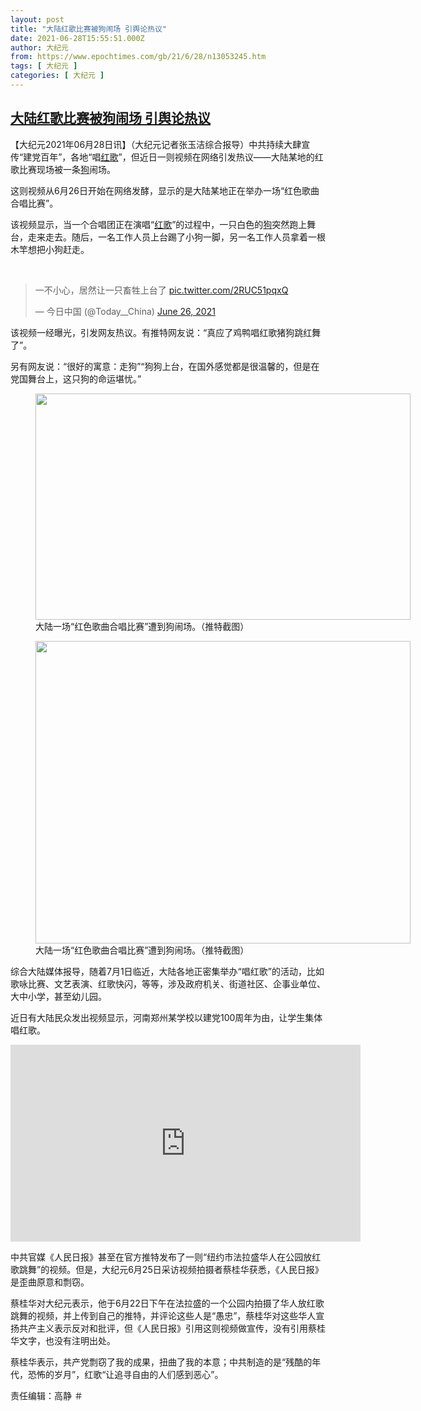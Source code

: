 ```yaml
---
layout: post
title: "大陆红歌比赛被狗闹场 引舆论热议"
date: 2021-06-28T15:55:51.000Z
author: 大纪元
from: https://www.epochtimes.com/gb/21/6/28/n13053245.htm
tags: [ 大纪元 ]
categories: [ 大纪元 ]
---
```

<!--1624895751000-->
[大陆红歌比赛被狗闹场 引舆论热议](https://www.epochtimes.com/gb/21/6/28/n13053245.htm)
------

<div>
<p>【大纪元2021年06月28日讯】（大纪元记者张玉洁综合报导）中共持续大肆宣传“建党百年”，各地“唱<a href="https://www.epochtimes.com/gb/tag/%E7%BA%A2%E6%AD%8C.html">红歌</a>”，但近日一则视频在网络引发热议——大陆某地的红歌比赛现场被一条<a href="https://www.epochtimes.com/gb/tag/%E7%8B%97.html">狗</a>闹场。</p><p>这则视频从6月26日开始在网络发酵，显示的是大陆某地正在举办一场“红色歌曲合唱比赛”。</p><p>该视频显示，当一个合唱团正在演唱“<a href="https://www.epochtimes.com/gb/tag/%E7%BA%A2%E6%AD%8C.html">红歌</a>”的过程中，一只白色的<a href="https://www.epochtimes.com/gb/tag/%E7%8B%97.html">狗</a>突然跑上舞台，走来走去。随后，一名工作人员上台踢了小狗一脚，另一名工作人员拿着一根木竿想把小狗赶走。</p></p><p>&nbsp;</p><blockquote class="twitter-tweet"><p dir="ltr" lang="zh">一不小心，居然让一只畜牲上台了 <a href="https://t.co/2RUC51pqxQ">pic.twitter.com/2RUC51pqxQ</a></p><p>— 今日中国 (@Today__China) <a href="https://twitter.com/Today__China/status/1408733381240623109?ref_src=twsrc%5Etfw">June 26, 2021</a></p></blockquote><p><script async src="https://platform.twitter.com/widgets.js" charset="utf-8"></script><p>该视频一经曝光，引发网友热议。有推特网友说：“真应了鸡鸭唱红歌猪狗跳红舞了”。</p><p>另有网友说：“很好的寓意：走狗”“狗狗上台，在国外感觉都是很温馨的，但是在党国舞台上，这只狗的命运堪忧。”</p><figure id="attachment_13053395" aria-describedby="caption-attachment-13053395" style="width: 600px" class="wp-caption aligncenter"><a target="_blank" href="https://i.epochtimes.com/assets/uploads/2021/06/id13053395-hongge2.png"><img class="size-large wp-image-13053395" src="https://i.epochtimes.com/assets/uploads/2021/06/id13053395-hongge2-600x362.png" alt="" width="600" height="362" /></a><figcaption id="caption-attachment-13053395" class="wp-caption-text">大陆一场“红色歌曲合唱比赛”遭到狗闹场。（推特截图）</figcaption></figure><figure id="attachment_13053390" aria-describedby="caption-attachment-13053390" style="width: 600px" class="wp-caption aligncenter"><a target="_blank" href="https://i.epochtimes.com/assets/uploads/2021/06/id13053390-hongge1.png"><img class="size-large wp-image-13053390" src="https://i.epochtimes.com/assets/uploads/2021/06/id13053390-hongge1-600x484.png" alt="" width="600" height="484" /></a><figcaption id="caption-attachment-13053390" class="wp-caption-text">大陆一场“红色歌曲合唱比赛”遭到狗闹场。（推特截图）</figcaption></figure><p>综合大陆媒体报导，随着7月1日临近，大陆各地正密集举办“唱红歌”的活动，比如歌咏比赛、文艺表演、红歌快闪，等等，涉及政府机关、街道社区、企事业单位、大中小学，甚至幼儿园。</p><p>近日有大陆民众发出视频显示，河南郑州某学校以建党100周年为由，让学生集体唱红歌。</p></p><p><center><iframe src="https://www.youmaker.com/embed/d23a0fca-44ce-4c29-b267-67cf07490d31?r=16x9&amp;d=17" width="560" height="315" frameborder="0" allowfullscreen="allowfullscreen" data-mce-fragment="1"></iframe></center><p>中共官媒《人民日报》甚至在官方推特发布了一则“纽约市法拉盛华人在公园放红歌跳舞”的视频。但是，大纪元6月25日采访视频拍摄者蔡桂华获悉，《人民日报》是歪曲原意和剽窃。</p><p>蔡桂华对大纪元表示，他于6月22日下午在法拉盛的一个公园内拍摄了华人放红歌跳舞的视频，并上传到自己的推特，并评论这些人是“愚忠”，蔡桂华对这些华人宣扬<span class="wp_keywordlink">共产主义表示反对和批评，但《人民日报》引用这则视频做宣传，没有引用蔡桂华文字，也没有注明出处。</span></p><p>蔡桂华表示，共产党剽窃了我的成果，扭曲了我的本意；中共制造的是“残酷的年代，恐怖的岁月”，红歌“让追寻自由的人们感到恶心”。</p><p>责任编辑：高静 ＃</p>
</div>
